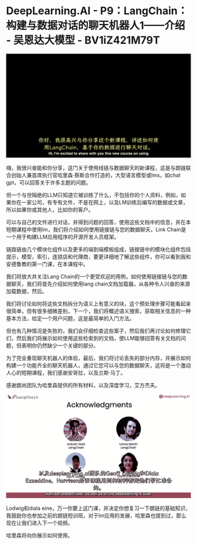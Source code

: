 #  DeepLearning.AI - P9：LangChain：构建与数据对话的聊天机器人1——介绍 - 吴恩达大模型 - BV1iZ421M79T

![](img/e8d0be9d5f1da6d4ce9efdc3b4bb66c4_0.png)

嗨，我很兴奋能和你分享，这门关于使用线链与数据聊天的新课程，这是与朗链联合创始人兼首席执行官哈里森·蔡斯合作打造的，大型语言模型或lms，如chat gpt，可以回答关于许多主题的问题。

但一个与世隔绝的LLM只知道它被训练了什么，不包括你的个人资料，例如，如果你在一家公司，有专有文件，不是在网上，以及LM训练后编写的数据或文章，所以如果你或其他人，比如你的客户。

可以与自己的文件进行对话，并得到问题的回答，使用这些文档中的信息，并在本短期课程中使用lm，我们将介绍如何使用链接链与您的数据聊天，Link Chain是一个用于构建LLM应用程序的开源开发人员框架。

链路链由几个模块化组件以及更多的端到端模板组成，链接链中的模块化组件包括提示，模型，索引，连锁店和代理商，要更详细地了解这些组件，你可以看到我和安德鲁教的第一门课，在本课程中。

我们将放大并关注Lang Chain的一个更受欢迎的用例，如何使用链接链与您的数据聊天，我们将首先介绍如何使用lang chain文档加载器，从各种令人兴奋的来源加载数据，然后。

我们将讨论如何将这些文档拆分为语义上有意义的块，这个预处理步骤可能看起来很简单，但有很多细微差别，下一个，我们将概述语义搜索，获取相关信息的一种基本方法，给定一个用户问题，这是最简单的入门方法。

但也有几种情况是失败的，我们会仔细检查这些案子，然后我们再讨论如何修理它们，然后我们将展示如何使用这些检索到的文档，使LLM能够回答有关文档的问题，但表明你仍然缺少一个关键的部分。

为了完全重现聊天机器人的体验，最后，我们将讨论丢失的部分内存，并展示如何构建一个功能齐全的聊天机器人，通过它您可以与您的数据聊天，这将是一个激动人心的短期课程，我们感谢安哥拉，以及兰斯·马丁。

感谢朗尚团队为哈里森提供的所有材料，以及深度学习，艾方杰夫。

![](img/e8d0be9d5f1da6d4ce9efdc3b4bb66c4_2.png)

Lodwig和diala eine，万一你要上这门课，并决定你想复习一下朗链的基础知识，我鼓励你也参加之前的朗链短训班，对于lm应用的发展，哈里森也提到过，那么现在让我们进入下一个视频。

哈里森将向你展示如何使用。